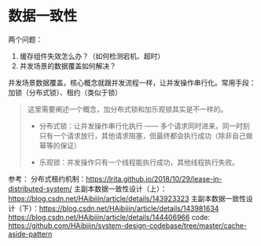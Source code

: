 # 数据一致性

两个问题：
1. 缓存组件失效怎么办？（如何检测宕机、超时）
2. 并发场景的数据覆盖如何解决？

并发场景数据覆盖，核心概念就跟并发流程一样，让并发操作串行化。常用手段：加锁（分布式锁）、租约（类似于锁）

> 这里需要阐述一个概念，加分布式锁和加乐观锁其实是不一样的。
> 
> - 分布式锁：让并发操作串行化执行 —— 多个请求同时进来，同一时刻只有一个请求放行，其他请求阻塞，但最终都会执行成功（除非自己做幂等的保证） 
> 
> - 乐观锁：并发操作只有一个线程能执行成功，其他线程执行失败。


参考：
分布式租约机制：https://lrita.github.io/2018/10/29/lease-in-distributed-system/
主副本数据一致性设计（上）：https://blog.csdn.net/HAibiiin/article/details/143923323
主副本数据一致性设计（下）：https://blog.csdn.net/HAibiiin/article/details/143981634
https://blog.csdn.net/HAibiiin/article/details/144406966
code: https://github.com/HAibiiin/system-design-codebase/tree/master/cache-aside-pattern